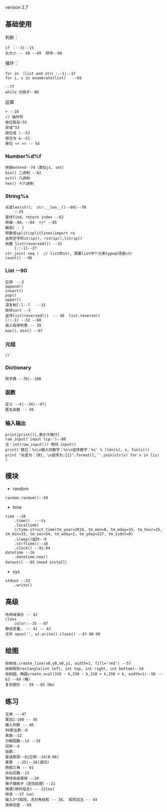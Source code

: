 version 2.7

## 基础使用

判断：

	if ：--3|--15
	比大小 -- 48 --49	排序--66

循环： 

	for in （list and str）:--1|--17
	for i, v in enumerate(list)   --69
	
	--77
	while 分桃子--80

运算

	+ --18
	// 操作符
	按位取反~55
	异或^53
	按位或 |--52
	按位与 &--51 
	移位 << >> -- 54

### Number%d%f

	拼接extend--74（类似js, set）
	bin() 二进制 --82
	oct() 八进制
	hex() 十六进制

### String%s

	长度len(str)、 str.__len__()--60|--70
		--29
	查找find，return index --62 
	拼接--86、--84  +|* --85
	截取[ : ]
	转数组split|splitlines|import re
	去除空字符strip(), rstrip(),lstrip()
	倒置 list(reversed()) --32
		[::-1]--27
	str.join( seq )  // list转str, 需要list中个元素type必须是str
	count() --96

### List --90

	应用  --2
	append()
	insert()
	pop()
	upper()
	深复制[:]--7	--31
	排序sort --5	
	逆序list(reversed()) 	-- 40  list.reverse()
	[::-1] --32 --68
	插入有序列表 -- 39
	max()、min() --67

### 元组

	//

### Dictionary


	转字典 --78|--100

### 函数 

	定义 --6|--34|--47|
	匿名函数 -- 49

### 输入输出

	print|print()|,表示不换行|
	raw_input('input tip:')--88	
	注：int(raw_input()) 等同 input()
	print('数位：%s\n输入的数字：%s\n逆序数字：%s' % (len(s), s, fun(s)))
	print "长度为：{0}, \n逆序为:{1}".format(l,''.join(str(x) for x in lis) )

## 模块

- random 
```
random.random()--50
```

- time

```
time --10
	.time()  ---ts
	.localtime(
	//time.struct_time(tm_year=2018, tm_mon=8, tm_mday=15, tm_hour=15, tm_min=33, tm_sec=54, tm_wday=2, tm_yday=227, tm_isdst=0)
	.sleep()延时--9
	.strftime()--10
	.clock() --91-94
datetime --16
	.datetime.now()
dateutil --95（need install）
```
- sys

```
stdout --23
	.write()
```

## 高级

	作用域演示 -- 42
	class
		color:--35 --87
	静态变量， -- 41 -- 43
	文件 open('', w).write().close() --97-98-99


## 绘图

	绘制线.create_line(x0,y0,x0,y1, width=1, fill='red') --57
	绘制矩形rectangle(int left, int top, int right, int bottom)--58 
	绘制圆、椭圆create_oval(310 - k,250 - k,310 + k,250 + k, width=1)--56 -- 63 --64（略）
	复杂图形 -- 59 --65（No）



## 练习

	互换 -- 47
	累加1-100 -- 45
	输入判断 -- 46
	99乘法表--8
	素数--12
	分解因数--14 --19
	闰年--4
	级数：
	斐波那契--6|应用--24(0.06)
	累乘	--25|--26(递归)
	杨辉三角 -- 61
	水仙花数--13
	弹球自由落体 --20
	猴子摘桃子（逆向处理）--21
	推理(排列组合) -- 22(no)
	排序 --37（no）
	输入3*3矩阵，求对角线和 -- 38， 矩阵加法 -- 44
	简单加密 --89